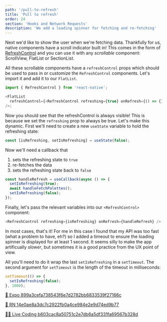 ```yaml
---
path: '/pull-to-refresh'
title: 'Pull to refresh'
order: 24
section: 'Hooks and Network Requests'
description: 'We add a loading spinner for fetching and re-fetching'
---
```


Next we'd like to show the user when we're fetching data. Thankfully for us, native components have a scroll indicator built in! This comes in the form of [RefreshControl](https://reactnative.dev/docs/refreshcontrol) and you can use it with any _scrollable_ component: ScrollView, FlatList or SectionList.

All these scrollable components have a `refreshControl` props which should be used to pass in or customize the `RefreshControl` components. Let's import it and add it to our `FlatList`.

```js
import { RefreshControl } from 'react-native';

<FlatList
  refreshControl={<RefreshControl refreshing={true} onRefresh={() => {}} />}
/>;
```

Now you should see that the refreshControl is always visible! This is because we set the `refreshing` prop to always be true. Let's make this dynamic. First we'll need to create a new `useState` variable to hold the refreshing state:

```js
const [isRefreshing, setIsRefreshing] = useState(false);
```

Now we'll need a callback that

1. sets the refreshing state to `true`
2. re-fetches the data
3. sets the refreshing state back to `false`

```js
const handleRefresh = useCallback(async () => {
  setIsRefreshing(true);
  await handleFetchPalettes();
  setIsRefreshing(false);
});
```

Finally, let's pass the relevant variables into our `<RefreshControl>` component:

```js
<RefreshControl refreshing={isRefreshing} onRefresh={handleRefresh} />
```

In most cases, that's it! For me in this case I found that my API was too fast (what a problem to have, eh?) so I added a timeout to ensure the loading spinner is displayed for at least 1 second. It seems silly to make the app artificually _slower_, but sometimes it is a good practice from the UX point of view.

All you'll need to do it wrap the last `setIsRefreshing` in a `setTimeout`. The second argument for `setTimeout` is the length of the timeout in milliseconds:

```js
setTimeout(() => {
  setIsRefreshing(false);
}, 1000);
```

[🔗 Expo 899a3cefa738543f6e7d2782bb6833539f27166c](https://github.com/kadikraman/AwesomeProjectExpo/commit/899a3cefa738543f6e7d2782bb6833539f27166c)

[🔗 RN 14e0ae8a3dc7c2922fb0a4ce984e2e9d74ed9b77](https://github.com/kadikraman/AwesomeProjectRN/commit/14e0ae8a3dc7c2922fb0a4ce984e2e9d74ed9b77)

[👩‍💻 Live Coding b603cac8a50751c2e7db6a5df331fa69567b328d](https://github.com/FrontendMasters/AwesomeProjectExpo/commit/b603cac8a50751c2e7db6a5df331fa69567b328d)
